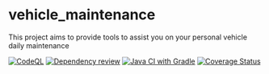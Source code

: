 # vehicle_maintenance
This project aims to provide tools to assist you on your personal vehicle daily maintenance 

[![CodeQL](https://github.com/TriGerZ/vehicle_maintenance/actions/workflows/codeql.yml/badge.svg)](https://github.com/TriGerZ/vehicle_maintenance/actions/workflows/codeql.yml)
[![Dependency review](https://github.com/TriGerZ/vehicle_maintenance/actions/workflows/dependency-review.yml/badge.svg)](https://github.com/TriGerZ/vehicle_maintenance/actions/workflows/dependency-review.yml)
[![Java CI with Gradle](https://github.com/TriGerZ/vehicle_maintenance/actions/workflows/gradle.yml/badge.svg)](https://github.com/TriGerZ/vehicle_maintenance/actions/workflows/gradle.yml)
[![Coverage Status](https://coveralls.io/repos/github/TriGerZ/vehicle_maintenance/badge.svg?branch=main)](https://coveralls.io/github/TriGerZ/vehicle_maintenance?branch=main)
